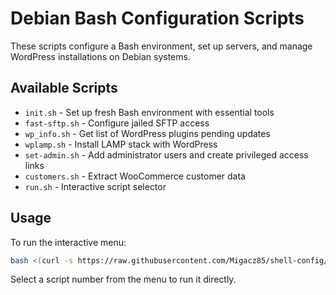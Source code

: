 # Debian Bash Configuration Scripts

These scripts configure a Bash environment, set up servers, and manage WordPress installations on Debian systems.

## Available Scripts

- `init.sh` - Set up fresh Bash environment with essential tools
- `fast-sftp.sh` - Configure jailed SFTP access
- `wp_info.sh` - Get list of WordPress plugins pending updates
- `wplamp.sh` - Install LAMP stack with WordPress
- `set-admin.sh` - Add administrator users and create privileged access links
- `customers.sh` - Extract WooCommerce customer data
- `run.sh` - Interactive script selector

## Usage

To run the interactive menu:

```bash
bash <(curl -s https://raw.githubusercontent.com/Migacz85/shell-config/main/run.sh)
```

Select a script number from the menu to run it directly.
